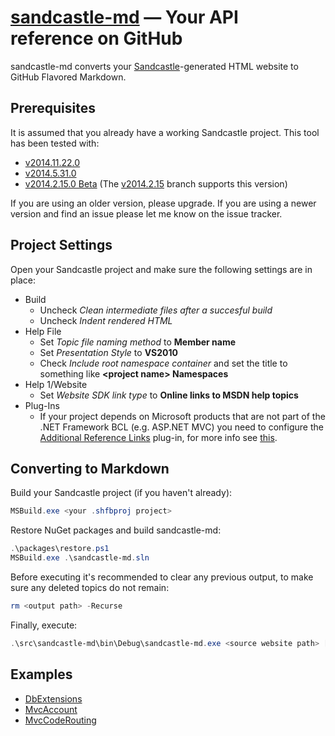 ﻿[sandcastle-md](http://maxtoroq.github.io/sandcastle-md/) — Your API reference on GitHub
========================================================================================
sandcastle-md converts your [Sandcastle](https://github.com/EWSoftware/SHFB)-generated HTML website to GitHub Flavored Markdown.

Prerequisites
-------------
It is assumed that you already have a working Sandcastle project. This tool has been tested with:

- [v2014.11.22.0](https://shfb.codeplex.com/releases/view/123728)
- [v2014.5.31.0](https://shfb.codeplex.com/releases/view/121365)
- [v2014.2.15.0 Beta](https://shfb.codeplex.com/releases/view/118566) (The [v2014.2.15](https://github.com/maxtoroq/sandcastle-md/tree/v2014.2.15) branch supports this version)

If you are using an older version, please upgrade. If you are using a newer version and find an issue please let me know on the issue tracker.

Project Settings
----------------
Open your Sandcastle project and make sure the following settings are in place:

* Build
  - Uncheck *Clean intermediate files after a succesful build*
  - Uncheck *Indent rendered HTML*
* Help File
  - Set *Topic file naming method* to **Member name**
  - Set *Presentation Style* to **VS2010**
  - Check *Include root namespace container* and set the title to something like **&lt;project name> Namespaces**
* Help 1/Website
  - Set *Website SDK link type* to **Online links to MSDN help topics**
* Plug-Ins
  - If your project depends on Microsoft products that are not part of the .NET Framework BCL (e.g. ASP.NET MVC) you need to configure the [Additional Reference Links](http://ewsoftware.github.io/SHFB/html/15b6b7be-3778-4487-b524-d558d02e6460.htm) plug-in, for more info see [this](http://stackoverflow.com/questions/9082149).

Converting to Markdown
----------------------
Build your Sandcastle project (if you haven't already):

```powershell
MSBuild.exe <your .shfbproj project>
```

Restore NuGet packages and build sandcastle-md:

```powershell
.\packages\restore.ps1
MSBuild.exe .\sandcastle-md.sln
```

Before executing it's recommended to clear any previous output, to make sure any deleted topics do not remain:

```powershell
rm <output path> -Recurse
```

Finally, execute:

```powershell
.\src\sandcastle-md\bin\Debug\sandcastle-md.exe <source website path> [output path]
```

Examples
--------
- [DbExtensions](https://github.com/maxtoroq/DbExtensions/tree/master/docs/api#readme)
- [MvcAccount](https://github.com/maxtoroq/MvcAccount/tree/master/docs/api#readme)
- [MvcCodeRouting](https://github.com/maxtoroq/MvcCodeRouting/tree/master/docs/api#readme)
